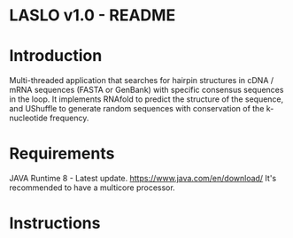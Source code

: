 # LASLO v1.0 - README

# Introduction
Multi-threaded application that searches for hairpin structures in cDNA / mRNA sequences (FASTA or GenBank) with specific consensus sequences in the loop.
It implements RNAfold to predict the structure of the sequence, and UShuffle to generate random sequences with conservation of the k-nucleotide frequency.

# Requirements
JAVA Runtime 8 - Latest update. https://www.java.com/en/download/
It's recommended to have a multicore processor.

# Instructions 
